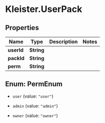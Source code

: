 # Kleister.UserPack

## Properties

Name | Type | Description | Notes
------------ | ------------- | ------------- | -------------
**userId** | **String** |  | 
**packId** | **String** |  | 
**perm** | **String** |  | 



## Enum: PermEnum


* `user` (value: `"user"`)

* `admin` (value: `"admin"`)

* `owner` (value: `"owner"`)




